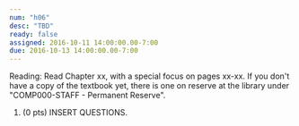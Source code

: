 ```yaml
---
num: "h06"
desc: "TBD"
ready: false
assigned: 2016-10-11 14:00:00.00-7:00
due: 2016-10-13 14:00:00.00-7:00
---
```

Reading: Read Chapter xx, with a special focus on pages xx-xx.    If you don't have a copy of the textbook yet, there is one on reserve at the library under "COMP000-STAFF - Permanent Reserve".

1.	(0 pts) INSERT QUESTIONS.
	<div style="margin-bottom:4em"></div>

